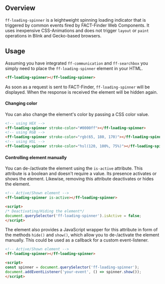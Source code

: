 ## Overview

`ff-loading-spinner` is a leightweight spinning loading indicator that is 
triggered by common events fired by FACT-Finder Web Components. It uses 
inexpensive CSS-Animations and does not trigger `layout` or `paint` 
operations in Blink and Gecko-based browsers.

## Usage 

Assuming you have integrated `ff-communication` and `ff-searchbox` you simply
need to place the `ff-loading-spinner` element in your HTML.

```html
<ff-loading-spinner></ff-loading-spinner>
```
As soon as a request is sent to FACT-Finder, `ff-loading-spinner` will
be displayed. When the response is received the element will be hidden again.

#### Changing color

You can also change the element's  color by passing a CSS color value.

```html
<!-- using HEX -->
<ff-loading-spinner stroke-color="#0000ff"></ff-loading-spinner>
<!-- using RGB -->
<ff-loading-spinner stroke-color="rgb(65, 180, 170)"></ff-loading-spinner>
<!-- using HSL -->
<ff-loading-spinner stroke-color="hsl(120, 100%, 75%)"></ff-loading-spinner>
```

#### Controlling element manually

You can de-/activate the element using the `is-active` attribute.
This attribute is a boolean and doesn't require a value. Its presence 
activates or shows the element. Likewise, removing this attribute 
deactivates or hides the element.

```html
<!-- Active/Shown element -->
<ff-loading-spinner is-active></ff-loading-spinner>

<script>
/* Deactivating/Hiding the element*/
document.querySelector('ff-loading-spinner').isActive = false;
</script>
```
The element also provides a JavaScript wrapper for this attribute
in form of the methods `hide()` and `show()`, which allow you to de-/activate
the element manually. This could be used as a callback for a custom 
event-listener.

```html
<!-- Active/Shown element -->
<ff-loading-spinner></ff-loading-spinner>

<script>
const spinner = document.querySelector('ff-loading-spinner');
document.addEventListener('your-event', () => spinner.show());
</script>
```
